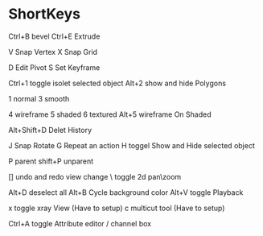 # ShortKeys

Ctrl+B   bevel
Ctrl+E    Extrude

V   Snap Vertex
X   Snap Grid

D   Edit Pivot
S   Set Keyframe

Ctrl+1    toggle isolet selected object
Alt+2   show and hide Polygons

1   normal
3   smooth

4   wireframe
5   shaded
6   textured
Alt+5   wireframe On Shaded


Alt+Shift+D   Delet History

J   Snap Rotate
G   Repeat an action
H   toggel Show and Hide selected object

P   parent
shift+P   unparent

[]    undo and redo view change
\     toggle 2d pan\zoom

Alt+D   deselect all
Alt+B   Cycle background color
Alt+V   toggle Playback

x     toggle xray View (Have to setup)
c     multicut tool (Have to setup)

Ctrl+A    toggle Attribute editor / channel box
